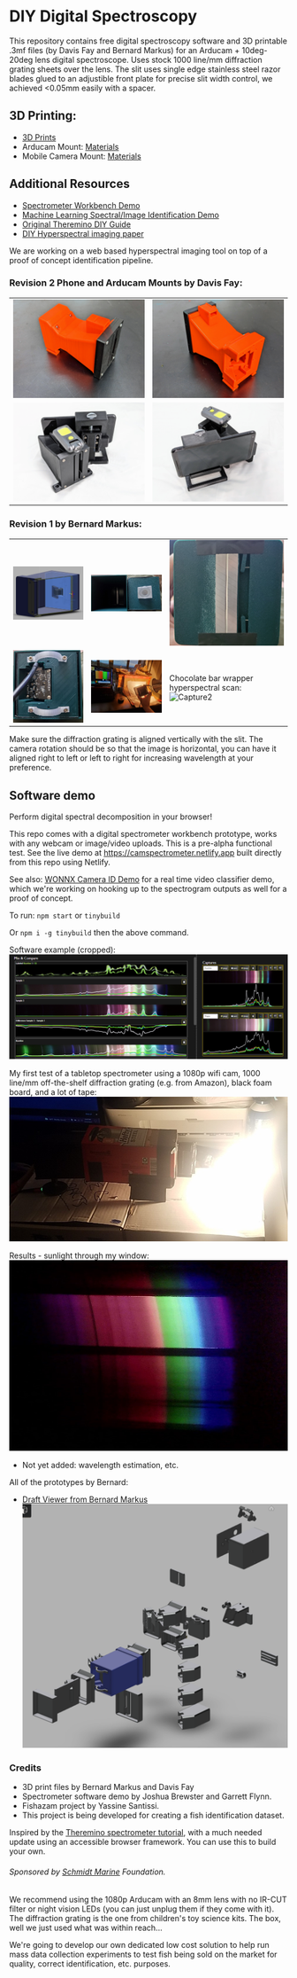 
# DIY Digital Spectroscopy

This repository contains free digital spectroscopy software and 3D printable .3mf files (by Davis Fay and Bernard Markus) for an Arducam + 10deg-20deg lens digital spectroscope. Uses stock 1000 line/mm diffraction grating sheets over the lens. The slit uses single edge stainless steel razor blades glued to an adjustible front plate for precise slit width control, we achieved <0.05mm easily with a spacer.

## 3D Printing:
- [3D Prints](./3D_PRINTABLE/Main%20Modules/)
- Arducam Mount: [Materials](./3D_PRINTABLE/Main%20Modules/Required%20Hardware%20List%20-%20Arducam%20Version.txt)
- Mobile Camera Mount: [Materials](./3D_PRINTABLE/Main%20Modules/Required%20Hardware%20List%20-%20Smartphone%20Version.txt)

## Additional Resources
- [Spectrometer Workbench Demo](https://camspectrometer.netlify.app)
- [Machine Learning Spectral/Image Identification Demo](https://github.com/joshbrew/cameraId-wonnx-wasm)
- [Original Theremino DIY Guide](https://www.theremino.com/wp-content/uploads/files/Theremino_Spectrometer_Construction_ENG.pdf)
- [DIY Hyperspectral imaging paper](https://www.mdpi.com/2313-433X/7/8/136)

We are working on a web based hyperspectral imaging tool on top of a proof of concept identification pipeline.

### Revision 2 Phone and Arducam Mounts by Davis Fay:

<table>
  <tr>
    <td>
      <img src="./screenshots/arducambox.jpg" alt="boxa" style="width: 100%;"/>
    </td>
    <td>
      <img src="./screenshots/arducambox2.jpg" alt="boxb" style="width: 100%;"/>
    </td>
  </tr>
  <tr>
    <td>
      <img src="./screenshots/phonebox.jpg" alt="boxc" style="width: 100%;"/>
    </td>
    <td>
      <img src="./screenshots/phonebox2.jpg" alt="boxd" style="width: 100%;"/>
    </td>
  </tr>
</table>

### Revision 1 by Bernard Markus:

<table>
  <tr>
    <td>
      <img src="./screenshots/Capturea.PNG" alt="capturea" style="width: 100%;"/>
    </td>
    <td>
      <img src="./screenshots/boxa.jpg" alt="boxb" style="width: 100%;"/>
    </td>
    <td>
      <img src="./screenshots/boxb.jpg" alt="boxb" style="width: 100%;"/>
    </td>
  </tr>
  <tr>
    <td>
      <img src="./screenshots/boxc.jpg" alt="boxc" style="width: 100%;"/>
    </td>
    <td>
      <img src="./screenshots/imaging.jpg" alt="boxd" style="width: 100%;"/>
    </td>
    <td>
      Chocolate bar wrapper hyperspectral scan:<br>
      <img src="https://github.com/joshbrew/cameraId-wonnx-wasm/assets/18196383/f62e5360-8742-4124-9eb2-8085ab54e5f9" alt="Capture2">
    </td>
  </tr>
</table>


Make sure the diffraction grating is aligned vertically with the slit. The camera rotation should be so that the image is horizontal, you can have it aligned right to left or left to right for increasing wavelength at your preference.

## Software demo

Perform digital spectral decomposition in your browser! 

This repo comes with a digital spectrometer workbench prototype, works with any webcam or image/video uploads. This is a pre-alpha functional test. See the live demo at https://camspectrometer.netlify.app built directly from this repo using Netlify.

See also: [WONNX Camera ID Demo](https://github.com/joshbrew/cameraId-wonnx-wasm) for a real time video classifier demo, which we're working on hooking up to the spectrogram outputs as well for a proof of concept.

To run:
`npm start` or `tinybuild`

Or `npm i -g tinybuild` then the above command.

Software example (cropped):
![scrn](screenshots/tilapia_v_rockfish.PNG)

My first test of a tabletop spectrometer using a 1080p wifi cam, 1000 line/mm off-the-shelf diffraction grating (e.g. from Amazon), black foam board, and a lot of tape:
![test](screenshots/testspect.jpg)

Results - sunlight through my window:
![wind](screenshots/window.jpg)

- Not yet added: wavelength estimation, etc. 

All of the prototypes by Bernard:
- [Draft Viewer from Bernard Markus](https://a360.co/3FZsu7q)
![prototypes](./screenshots/Captureb.PNG)

### Credits
- 3D print files by Bernard Markus and Davis Fay
- Spectrometer software demo by Joshua Brewster and Garrett Flynn.
- Fishazam project by Yassine Santissi.
- This project is being developed for creating a fish identification dataset. 

Inspired by the [Theremino spectrometer tutorial](https://www.theremino.com/wp-content/uploads/files/Theremino_Spectrometer_Construction_ENG.pdf), with a much needed update using an accessible browser framework. You can use this to build your own.

###### Sponsored by [Schmidt Marine](https://www.schmidtmarine.org/) Foundation.

We recommend using the 1080p Arducam with an 8mm lens with no IR-CUT filter or night vision LEDs (you can just unplug them if they come with it). The diffraction grating is the one from children's toy science kits. The box, well we just used what was within reach... 

We're going to develop our own dedicated low cost solution to help run mass data collection experiments to test fish being sold on the market for quality, correct identification, etc. purposes.
